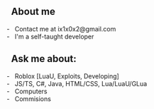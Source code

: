 <h2>&nbsp; About me</h2>
- &nbsp; Contact me at ix1x0x2@gmail.com<br/>
- &nbsp; I'm a self-taught developer<br/>

<h2>&nbsp; Ask me about: </h2>
- &nbsp; Roblox [LuaU, Exploits, Developing]<br/>
- &nbsp; JS/TS, C#, Java, HTML/CSS, Lua/LuaU/GLua<br/>
- &nbsp; Computers<br/>
- &nbsp; Commisions<br/>
